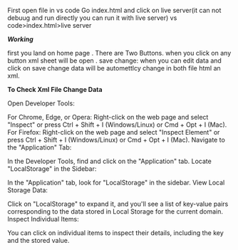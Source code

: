 First open file in vs code
Go index.html and click on live server(it can not debuug and run directly you can run it with live server)
vs code>index.html>live server

***Working***

first you land on home page . There are Two Buttons.
when you click on any button xml sheet will be open .
save change: when you can edit data and click on save change data will be automettlcy change in both file html an xml.

****To Check Xml File Change Data****

Open Developer Tools:

For Chrome, Edge, or Opera: Right-click on the web page and select "Inspect" or press Ctrl + Shift + I (Windows/Linux) or Cmd + Opt + I (Mac).
For Firefox: Right-click on the web page and select "Inspect Element" or press Ctrl + Shift + I (Windows/Linux) or Cmd + Opt + I (Mac).
Navigate to the "Application" Tab:

In the Developer Tools, find and click on the "Application" tab.
Locate "LocalStorage" in the Sidebar:

In the "Application" tab, look for "LocalStorage" in the sidebar.
View Local Storage Data:

Click on "LocalStorage" to expand it, and you'll see a list of key-value pairs corresponding to the data stored in Local Storage for the current domain.
Inspect Individual Items:

You can click on individual items to inspect their details, including the key and the stored value.
